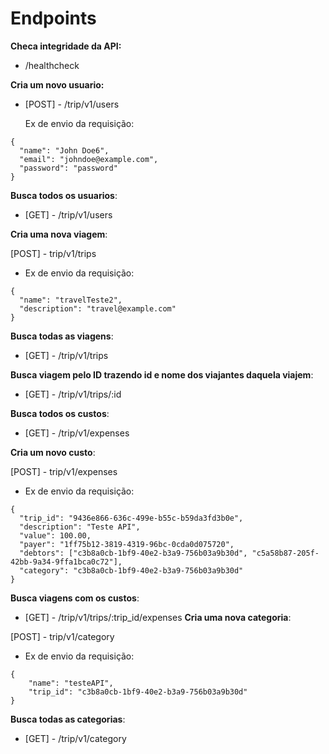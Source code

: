 # Endpoints

**Checa integridade da API:**

- /healthcheck

**Cria um novo usuario:**

- [POST] - /trip/v1/users

  Ex de envio da requisição:

```
{
  "name": "John Doe6",
  "email": "johndoe@example.com",
  "password": "password"
}
```

**Busca todos os usuarios**:

- [GET] - /trip/v1/users

**Cria uma nova viagem**:

[POST] - trip/v1/trips

- Ex de envio da requisição:

```
{
  "name": "travelTeste2",
  "description": "travel@example.com"
}
```

**Busca todas as viagens**:

- [GET] - /trip/v1/trips

**Busca viagem pelo ID trazendo id e nome dos viajantes daquela viajem**:

- [GET] - /trip/v1/trips/:id

**Busca todos os custos**:

- [GET] - /trip/v1/expenses

**Cria um novo custo**:

[POST] - trip/v1/expenses

- Ex de envio da requisição:

```
{
  "trip_id": "9436e866-636c-499e-b55c-b59da3fd3b0e",
  "description": "Teste API",
  "value": 100.00,
  "payer": "1ff75b12-3819-4319-96bc-0cda0d075720",
  "debtors": ["c3b8a0cb-1bf9-40e2-b3a9-756b03a9b30d", "c5a58b87-205f-42bb-9a34-9ffa1bca0c72"],
  "category": "c3b8a0cb-1bf9-40e2-b3a9-756b03a9b30d"
}
```

**Busca viagens com os custos**:

- [GET] - /trip/v1/trips/:trip_id/expenses
  **Cria uma nova categoria**:

[POST] - trip/v1/category

- Ex de envio da requisição:

```
{
	"name": "testeAPI",
	"trip_id": "c3b8a0cb-1bf9-40e2-b3a9-756b03a9b30d"
}
```

**Busca todas as categorias**:

- [GET] - /trip/v1/category
